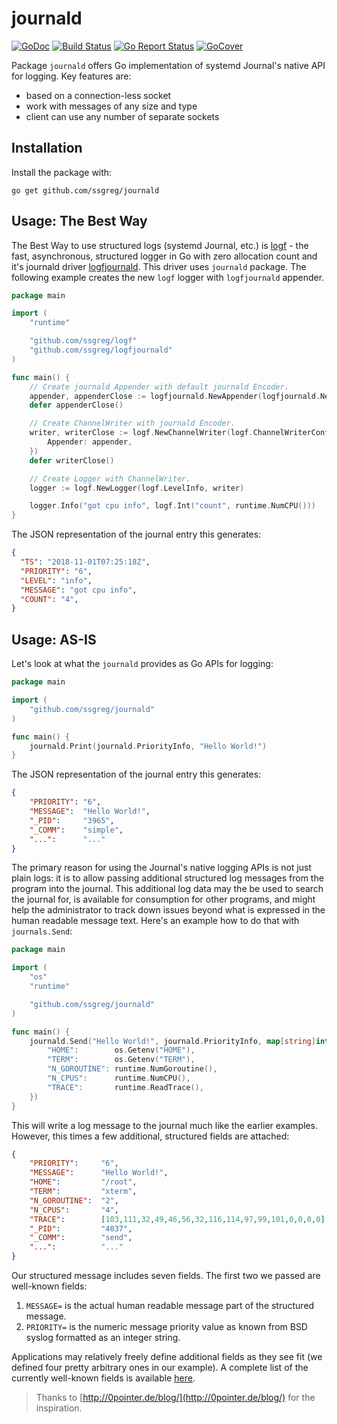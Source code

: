 # journald
[![GoDoc](https://godoc.org/github.com/ssgreg/journald?status.svg)](https://godoc.org/github.com/ssgreg/journald)
[![Build Status](https://travis-ci.org/ssgreg/journald.svg?branch=master)](https://travis-ci.org/ssgreg/journald)
[![Go Report Status](https://goreportcard.com/badge/github.com/ssgreg/journald)](https://goreportcard.com/report/github.com/ssgreg/journald)
[![GoCover](https://gocover.io/_badge/github.com/ssgreg/journald)](https://gocover.io/github.com/ssgreg/journald)

Package `journald` offers Go implementation of systemd Journal's native API for logging. Key features are:

* based on a connection-less socket
* work with messages of any size and type
* client can use any number of separate sockets

## Installation

Install the package with:

```shell
go get github.com/ssgreg/journald
```

## Usage: The Best Way

The Best Way to use structured logs (systemd Journal, etc.) is [logf](https://github.com/ssgreg/logf) - the fast, asynchronous, structured logger in Go with zero allocation count and it's journald driver [logfjournald](https://github.com/ssgreg/logfjournald). This driver uses `journald` package.
The following example creates the new `logf` logger with `logfjournald` appender.

```go
package main

import (
    "runtime"

    "github.com/ssgreg/logf"
    "github.com/ssgreg/logfjournald"
)

func main() {
    // Create journald Appender with default journald Encoder.
    appender, appenderClose := logfjournald.NewAppender(logfjournald.NewEncoder.Default())
    defer appenderClose()

    // Create ChannelWriter with journald Encoder.
    writer, writerClose := logf.NewChannelWriter(logf.ChannelWriterConfig{
        Appender: appender,
    })
    defer writerClose()

    // Create Logger with ChannelWriter.
    logger := logf.NewLogger(logf.LevelInfo, writer)

    logger.Info("got cpu info", logf.Int("count", runtime.NumCPU()))
}
```

The JSON representation of the journal entry this generates:

```json
{
  "TS": "2018-11-01T07:25:18Z",
  "PRIORITY": "6",
  "LEVEL": "info",
  "MESSAGE": "got cpu info",
  "COUNT": "4",
}
```

## Usage: AS-IS

Let's look at what the `journald` provides as Go APIs for logging:

```go
package main

import (
    "github.com/ssgreg/journald"
)

func main() {
    journald.Print(journald.PriorityInfo, "Hello World!")
}
```

The JSON representation of the journal entry this generates:

```json
{
    "PRIORITY": "6",
    "MESSAGE":  "Hello World!",
    "_PID":     "3965",
    "_COMM":    "simple",
    "...":      "..."
}
```

The primary reason for using the Journal's native logging APIs is not just plain logs: it is to allow passing additional structured log messages from the program into the journal. This additional log data may the be used to search the journal for, is available for consumption for other programs, and might help the administrator to track down issues beyond what is expressed in the human readable message text. Here's an example how to do that with `journals.Send`:

```go
package main

import (
    "os"
    "runtime"

    "github.com/ssgreg/journald"
)

func main() {
    journald.Send("Hello World!", journald.PriorityInfo, map[string]interface{}{
        "HOME":        os.Getenv("HOME"),
        "TERM":        os.Getenv("TERM"),
        "N_GOROUTINE": runtime.NumGoroutine(),
        "N_CPUS":      runtime.NumCPU(),
        "TRACE":       runtime.ReadTrace(),
    })
}
```

This will write a log message to the journal much like the earlier examples. However, this times a few additional, structured fields are attached:

```json
{
    "PRIORITY":     "6",
    "MESSAGE":      "Hello World!",
    "HOME":         "/root",
    "TERM":         "xterm",
    "N_GOROUTINE":  "2",
    "N_CPUS":       "4",
    "TRACE":        [103,111,32,49,46,56,32,116,114,97,99,101,0,0,0,0],
    "_PID":         "4037",
    "_COMM":        "send",
    "...":          "..."
}
```

Our structured message includes seven fields. The first two we passed are well-known fields:

1. `MESSAGE=` is the actual human readable message part of the structured message.
1. `PRIORITY=` is the numeric message priority value as known from BSD syslog formatted as an integer string.

Applications may relatively freely define additional fields as they see fit (we defined four pretty arbitrary ones in our example). A complete list of the currently well-known fields is available [here](https://www.freedesktop.org/software/systemd/man/systemd.journal-fields.html).

> Thanks to [http://0pointer.de/blog/](http://0pointer.de/blog/) for the inspiration.
